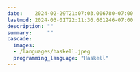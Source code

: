 ```yaml
---
date:    2024-02-29T21:07:03.006780-07:00
lastmod: 2024-03-01T22:11:36.661246-07:00
description: ""
summary:     ""
cascade:
  images:
  - /languages/haskell.jpeg
  programming_language: "Haskell"
---
```

